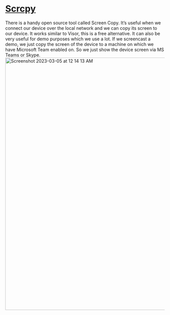 # [Scrcpy](https://github.com/Genymobile/scrcpy)

There is a handy open source tool called Screen Copy. 
It’s useful when we connect our device over the local network and we can copy its screen to our device. 
It works similar to Visor, this is a free alternative. It can also be very useful for demo purposes which we use a lot. 
If we screencast a demo, we just copy the screen of the device to a machine on which we have Microsoft Team enabled on. 
So we just show the device screen via MS Teams or Skype.
<img width="800" alt="Screenshot 2023-03-05 at 12 14 13 AM" src="https://user-images.githubusercontent.com/70295997/222949597-69fc16a4-38a6-48e8-90d6-970518cc6d3d.png">
